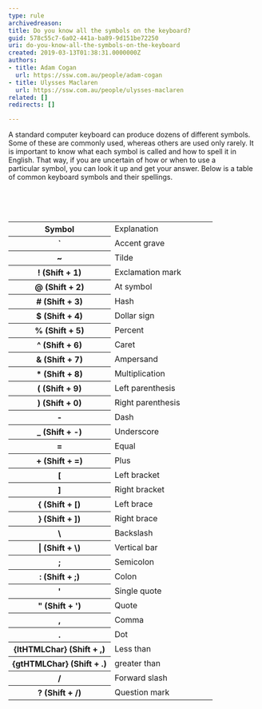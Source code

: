```yaml
---
type: rule
archivedreason: 
title: Do you know all the symbols on the keyboard?
guid: 578c55c7-6a02-441a-ba89-9d151be72250
uri: do-you-know-all-the-symbols-on-the-keyboard
created: 2019-03-13T01:38:31.0000000Z
authors:
- title: Adam Cogan
  url: https://ssw.com.au/people/adam-cogan
- title: Ulysses Maclaren
  url: https://ssw.com.au/people/ulysses-maclaren
related: []
redirects: []

---
```



​A standard computer keyboard can produce dozens of different symbols. Some of these are commonly used, whereas others are used only rarely. It is important to know what each symbol is called and how to spell it in English. That way, if you are uncertain of how or when to use a particular&#160;symbol, you can look it up and get your answer. Below is a table of common keyboard&#160;symbols and their spellings.&#160;​<br>
<br><excerpt class='endintro'></excerpt><br>
<p>​<br></p><table cellspacing="0" width="100%" class="ssw15-rteTable-default"><tbody><tr class="ssw15-rteTableEvenRow-default"><th class="ssw15-rteTableFirstCol-default" rowspan="1" colspan="1" style="width&#58;50%;">Symbol<br></th><td class="ssw15-rteTableOddCol-default" style="width&#58;50%;">Explanation<br></td></tr><tr class="ssw15-rteTableOddRow-default"><th class="ssw15-rteTableFirstCol-default" rowspan="1" colspan="1">`<br></th><td class="ssw15-rteTableOddCol-default">Accent grave</td></tr><tr class="ssw15-rteTableEvenRow-default"><th class="ssw15-rteTableFirstCol-default" rowspan="1" colspan="1">~<br></th><td class="ssw15-rteTableOddCol-default">Tilde<br></td></tr><tr class="ssw15-rteTableOddRow-default"><th class="ssw15-rteTableFirstCol-default" rowspan="1" colspan="1">! (Shift&#160;+ 1)<br></th><td class="ssw15-rteTableOddCol-default">Exclamation mark<br></td></tr><tr class="ssw15-rteTableEvenRow-default"><th class="ssw15-rteTableFirstCol-default" rowspan="1" colspan="1">@ (Shift + 2)<br></th><td class="ssw15-rteTableOddCol-default">At symbol<br></td></tr><tr class="ssw15-rteTableOddRow-default"><th class="ssw15-rteTableFirstCol-default" rowspan="1" colspan="1"># (Shift + 3)</th><td class="ssw15-rteTableOddCol-default">Hash<br></td></tr><tr class="ssw15-rteTableEvenRow-default"><th class="ssw15-rteTableFirstCol-default" rowspan="1" colspan="1">$ (Shift + 4)<br></th><td class="ssw15-rteTableOddCol-default">Dollar sign</td></tr><tr class="ssw15-rteTableOddRow-default"><th class="ssw15-rteTableFirstCol-default" rowspan="1" colspan="1">% (Shift + 5) <br></th><td class="ssw15-rteTableOddCol-default">Percent</td></tr><tr class="ssw15-rteTableEvenRow-default"><th class="ssw15-rteTableFirstCol-default" rowspan="1" colspan="1">^ (Shift + 6)<br></th><td class="ssw15-rteTableOddCol-default">Caret</td></tr><tr class="ssw15-rteTableOddRow-default"><th class="ssw15-rteTableFirstCol-default" rowspan="1" colspan="1">&amp; (Shift + 7)<br></th><td class="ssw15-rteTableOddCol-default">Ampersand</td></tr><tr class="ssw15-rteTableEvenRow-default"><th class="ssw15-rteTableFirstCol-default" rowspan="1" colspan="1">* (Shift + 8)<br></th><td class="ssw15-rteTableOddCol-default">Multiplication</td></tr><tr class="ssw15-rteTableOddRow-default"><th class="ssw15-rteTableFirstCol-default" rowspan="1" colspan="1">( (Shift + 9)<br></th><td class="ssw15-rteTableOddCol-default">Left parenthesis<br></td></tr><tr class="ssw15-rteTableEvenRow-default"><th class="ssw15-rteTableFirstCol-default" rowspan="1" colspan="1">) (Shift + 0)<br></th><td class="ssw15-rteTableOddCol-default">Right parenthesis<br></td></tr><tr class="ssw15-rteTableOddRow-default"><th class="ssw15-rteTableFirstCol-default" rowspan="1" colspan="1">-<br></th><td class="ssw15-rteTableOddCol-default">Dash<br></td></tr><tr class="ssw15-rteTableEvenRow-default"><th class="ssw15-rteTableFirstCol-default" rowspan="1" colspan="1">_ (Shift + -)<br></th><td class="ssw15-rteTableOddCol-default">Underscore</td></tr><tr class="ssw15-rteTableOddRow-default"><th class="ssw15-rteTableFirstCol-default" rowspan="1" colspan="1">=<br></th><td class="ssw15-rteTableOddCol-default">Equal</td></tr><tr class="ssw15-rteTableEvenRow-default"><th class="ssw15-rteTableFirstCol-default" rowspan="1" colspan="1">+ (Shift + =)<br></th><td class="ssw15-rteTableOddCol-default">Plus</td></tr><tr class="ssw15-rteTableOddRow-default"><th class="ssw15-rteTableFirstCol-default" rowspan="1" colspan="1">[<br></th><td class="ssw15-rteTableOddCol-default">Left bracket<br></td></tr><tr class="ssw15-rteTableEvenRow-default"><th class="ssw15-rteTableFirstCol-default" rowspan="1" colspan="1">]<br></th><td class="ssw15-rteTableOddCol-default">Right bracket&#160;<br></td></tr><tr class="ssw15-rteTableOddRow-default"><th class="ssw15-rteTableFirstCol-default" rowspan="1" colspan="1">&#123; (Shift + [)<br></th><td class="ssw15-rteTableOddCol-default">Left brace</td></tr><tr class="ssw15-rteTableEvenRow-default"><th class="ssw15-rteTableFirstCol-default" rowspan="1" colspan="1">&#125; (Shift + ])<br></th><td class="ssw15-rteTableOddCol-default">Right brace</td></tr><tr class="ssw15-rteTableOddRow-default"><th class="ssw15-rteTableFirstCol-default" rowspan="1" colspan="1">\<br></th><td class="ssw15-rteTableOddCol-default">Backslash<br></td></tr><tr class="ssw15-rteTableEvenRow-default"><th class="ssw15-rteTableFirstCol-default" rowspan="1" colspan="1">| (Shift + \) <br></th><td class="ssw15-rteTableOddCol-default">Vertical bar <br></td></tr><tr class="ssw15-rteTableOddRow-default"><th class="ssw15-rteTableFirstCol-default" rowspan="1" colspan="1">;<br></th><td class="ssw15-rteTableOddCol-default">Semicolon</td></tr><tr class="ssw15-rteTableEvenRow-default"><th class="ssw15-rteTableFirstCol-default" rowspan="1" colspan="1">&#58; (Shift + ;)<br></th><td class="ssw15-rteTableOddCol-default">Colon <br></td></tr><tr class="ssw15-rteTableOddRow-default"><th class="ssw15-rteTableFirstCol-default" rowspan="1" colspan="1">'<br></th><td class="ssw15-rteTableOddCol-default">Single quote</td></tr><tr class="ssw15-rteTableEvenRow-default"><th class="ssw15-rteTableFirstCol-default" rowspan="1" colspan="1">&quot; (Shift + ')<br></th><td class="ssw15-rteTableOddCol-default">Quote</td></tr><tr class="ssw15-rteTableOddRow-default"><th class="ssw15-rteTableFirstCol-default" rowspan="1" colspan="1">,<br></th><td class="ssw15-rteTableOddCol-default">Comma</td></tr><tr class="ssw15-rteTableEvenRow-default"><th class="ssw15-rteTableFirstCol-default" rowspan="1" colspan="1">.<br></th><td class="ssw15-rteTableOddCol-default">Dot <br></td></tr><tr class="ssw15-rteTableOddRow-default"><th class="ssw15-rteTableFirstCol-default" rowspan="1" colspan="1">{ltHTMLChar} (Shift + ,)<br></th><td class="ssw15-rteTableOddCol-default">Less than<br></td></tr><tr class="ssw15-rteTableEvenRow-default"><th class="ssw15-rteTableFirstCol-default" rowspan="1" colspan="1">{gtHTMLChar} (Shift + .)<br></th><td class="ssw15-rteTableOddCol-default">greater than<br></td></tr><tr class="ssw15-rteTableOddRow-default"><th class="ssw15-rteTableFirstCol-default" rowspan="1" colspan="1">/<br></th><td class="ssw15-rteTableOddCol-default">Forward slash</td></tr><tr class="ssw15-rteTableEvenRow-default"><th class="ssw15-rteTableFirstCol-default" rowspan="1" colspan="1">? (Shift + /)<br></th><td class="ssw15-rteTableOddCol-default">Question mark</td></tr></tbody></table><p><br><br></p>


